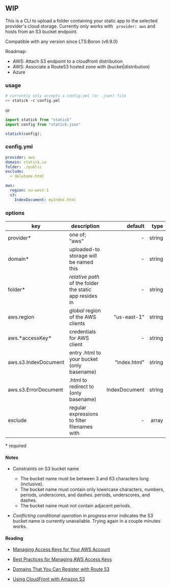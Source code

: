 ## WIP

This is a CLI to upload a folder containing your static app to the selected provider's cloud storage. Currently only works with ``` provider: aws``` and hosts from an S3 bucket endpoint.

Compatible with any version since LTS:Boron (v6.9.0)

Roadmap:
- AWS: Attach S3 endpoint to a cloudfront distribution
- AWS: Associate a Route53 hosted zone with (bucket|distribution)
- Azure

### usage

```sh
# currently only accepts a config.yml (or .json) file
>> statick -c config.yml
```
or
```js
import statick from "statick"
import config from "statick.json"

statick(config);
```

### config.yml

```yml
provider: aws
domain: statick.io
folder: ./public
exclude:
  - deleteme.html

aws:
  region: eu-west-1
  s3:
    IndexDocument: myIndex.html
```

### options

| key  | description  | default  | type |
|---|---|--:|--:|
| provider* | one of; "aws" | -| string |
| domain* | uploaded-to storage will be named this | -| string |
| folder*   | *relative path* of the folder the static app resides in  | - | string |
| aws.region  | *global* region of the AWS clients | "us-east-1" | string |
| aws.\*accessKey\*  | credentials for AWS client |  - | string |
| aws.s3.IndexDocument | entry .html to your bucket (only basename) | "index.html"| string |
| aws.s3.ErrorDocument | .html to redirect to (only basename) | IndexDocument | string |
| exclude | regular expressions to filter filenames with  |   -| array |

\* required

#### Notes

- Constraints on S3 bucket name

  - The bucket name must be between 3 and 63 characters long (inclusive).
  - The bucket name must contain only lowercase characters, numbers, periods, underscores, and dashes. periods, underscores, and dashes.
  - The bucket name must not contain adjacent periods.

- *Conflicting conditional operation in progress* error indicates the S3 bucket name is currently unavailable. Trying again in a couple minutes works.

#### Reading

* [Managing Access Keys for Your AWS Account](http://docs.aws.amazon.com/general/latest/gr/managing-aws-access-keys.html)

* [Best Practices for Managing AWS Access Keys](http://docs.aws.amazon.com/general/latest/gr/aws-access-keys-best-practices.html)

* [Domains That You Can Register with Route 53](http://docs.aws.amazon.com/Route53/latest/DeveloperGuide/registrar-tld-list.html)

* [Using CloudFront with Amazon S3](http://docs.aws.amazon.com/AmazonCloudFront/latest/DeveloperGuide/MigrateS3ToCloudFront.html)
